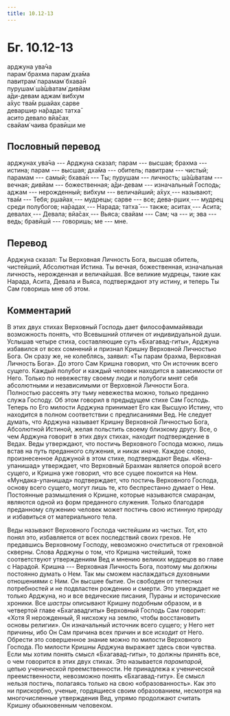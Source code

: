 ```yaml
---
title: 10.12-13
---
```


# Бг. 10.12-13
арджуна ува̄ча<br/>
парам̇ брахма парам̇ дха̄ма<br/>
павитрам̇ парамам̇ бхава̄н<br/>
пурушам̇ ш́а̄ш́ватам̇ дивйам<br/>
а̄ди-девам аджам̇ вибхум<br/>
а̄хус тва̄м р̣шайах̣ сарве<br/>
деваршир на̄радас татха̄<br/>
асито девало вйа̄сах̣<br/>
свайам̇ чаива бравӣши ме
## Пословный перевод

арджунах̣ ува̄ча --- Арджуна сказал; парам --- высшая; брахма --- истина;
парам --- высшая; дха̄ма --- обитель; павитрам --- чистый; парамам ---
самый; бхава̄н --- Ты; пурушам --- личность; ш́а̄ш́ватам --- вечная; дивйам
--- божественная; а̄ди-девам --- изначальный Господь; аджам ---
нерожденный; вибхум --- величайший; а̄хух̣ --- называют; тва̄м --- Тебя;
р̣шайах̣ --- мудрецы; сарве --- все; дева-р̣ших̣ --- мудрец среди полубогов;
на̄радах̣ --- Нарада; татха̄ --- также; аситах̣ --- Асита; девалах̣ ---
Девала; вйа̄сах̣ --- Вьяса; свайам --- Сам; ча --- и; эва --- ведь;
бравӣшӣ --- говоришь; ме --- мне.

## Перевод

Арджуна сказал: Ты Верховная Личность Бога, высшая обитель, чистейший,
Абсолютная Истина. Ты вечная, божественная, изначальная личность,
нерожденная и величайшая. Все великие мудрецы, такие как Нарада, Асита,
Девала и Вьяса, подтверждают эту истину, и теперь Ты Сам говоришь мне об
этом.

## Комментарий

В этих двух стихах Верховный Господь дает философаммайявади возможность
понять, что Всевышний отличен от индивидуальной души. Услышав четыре
стиха, составляющие суть «Бхагавад-гиты», Арджуна избавился от всех
сомнений и признал Кришну Верховной Личностью Бога. Он сразу же, не
колеблясь, заявил: «Ты парам брахма, Верховная Личность Бога». До этого
Сам Кришна говорил, что Он источник всего сущего. Каждый полубог и
каждый человек находится в зависимости от Него. Только по невежеству
своему люди и полубоги мнят себя абсолютными и независимыми от Верховной
Личности Бога. Полностью рассеять эту тьму невежества можно, только
преданно служа Господу. Об этом говорил в предыдущем стихе Сам Господь.
Теперь по Его милости Арджуна принимает Его как Высшую Истину, что
находится в полном соответствии с предписаниями Вед. Не следует думать,
что Арджуна называет Кришну Верховной Личностью Бога, Абсолютной
Истиной, желая польстить своему близкому другу. Все, о чем Арджуна
говорит в этих двух стихах, находит подтверждение в Ведах. Веды
утверждают, что постичь Верховного Господа можно, лишь встав на путь
преданного служения, и никак иначе. Каждое слово, произнесенное Арджуной
в этом стихе, подтверждают Веды. «Кена-упанишад» утверждает, что
Верховный Брахман является опорой всего сущего, и Кришна уже говорил,
что все сущее покоится на Нем. «Мундака-упанишад» подтверждает, что
постичь Верховного Господа, основу всего сущего, могут лишь те, кто
беспрестанно думает о Нем. Постоянные размышления о Кришне, которые
называются смаран̣ам, являются одной из форм преданного служения. Только
благодаря преданному служению человек может постичь свою истинную
природу и избавиться от материального тела.

Веды называют Верховного Господа чистейшим из чистых. Тот, кто понял
это, избавляется от всех последствий своих грехов. Не предавшись
Верховному Господу, невозможно очиститься от греховной скверны. Слова
Арджуны о том, что Кришна чистейший, тоже соответствуют утверждениям Вед
и мнению великих мудрецов во главе с Нарадой. Кришна --- Верховная
Личность Бога, поэтому мы должны постоянно думать о Нем. Так мы сможем
наслаждаться духовными отношениями с Ним. Он высшее бытие. Он свободен
от телесных потребностей и не подвластен рождению и смерти. Это
утверждает не только Арджуна, но и все ведические писания, Пураны и
исторические хроники. Все *шастры* описывают Кришну подобным образом, и
в четвертой главе «Бхагавадгиты» Верховный Господь Сам говорит: «Хотя Я
нерожденный, Я нисхожу на землю, чтобы восстановить основы религии». Он
изначальный источник всего сущего; у Него нет причины, ибо Он Сам
причина всех причин и все исходит от Него. Обрести это совершенное
знание можно по милости Верховного Господа. По милости Кришны Арджуна
выражает здесь свои чувства. Если мы хотим понять смысл «Бхагавад-гиты»,
то должны принять все, о чем говорится в этих двух стихах. Это
называется *парампарой,* цепью ученической преемственности. Не
принадлежа к ученической преемственности, невозможно понять
«Бхагавад-гиту». Ее смысл нельзя постичь, полагаясь только на свою
«образованность». Как это ни прискорбно, ученые, гордящиеся своим
образованием, несмотря на многочисленные утверждения Вед, упрямо
продолжают считать Кришну обыкновенным человеком.
